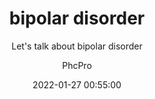 ---
layout: post
title: "bipolar disorder"
subtitle: "Let's talk about bipolar disorder"
date: 2022-01-27 00:55:00
author: "PhcPro"
catalog: true
header-style: text
tags:
  - 职业规划
  - 随想
--- 